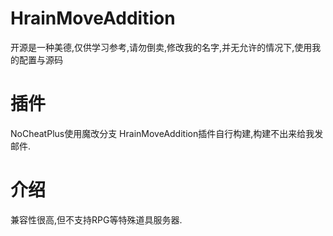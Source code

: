 # HrainMoveAddition
开源是一种美德,仅供学习参考,请勿倒卖,修改我的名字,并无允许的情况下,使用我的配置与源码
# 插件
NoCheatPlus使用魔改分支 HrainMoveAddition插件自行构建,构建不出来给我发邮件.
# 介绍
兼容性很高,但不支持RPG等特殊道具服务器.
